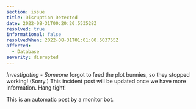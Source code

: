 ```yaml
---
section: issue
title: Disruption Detected
date: 2022-08-31T00:20:20.553528Z
resolved: true
informational: false
resolvedWhen: 2022-08-31T01:01:00.503755Z
affected:
  - Database
severity: disrupted
---
```

*Investigating* - _Someone_ forgot to feed the plot bunnies, so they stopped working! (Sorry.) This incident post will be updated once we have more information. Hang tight!

This is an automatic post by a monitor bot.
        